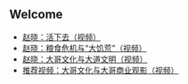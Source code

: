 ## Welcome

* [赵晓：活下去（视频）](https://www.asuswebstorage.com/navigate/a/#/s/C7A28776F2504E368D3CC22793E004B6Y)
* [赵晓：粮食危机与“大饥荒”（视频）](https://www.asuswebstorage.com/navigate/a/#/s/8C2535D7026942CDA4DA5EC902DB5CDAY)
* [赵晓：大哥文化与大道文明（视频）](https://www.asuswebstorage.com/navigate/a/#/s/067524C913EF45F48D76F8D3FCBE4064Y)
* [推荐视频：大哥文化与大哥商业观影（视频）](https://www.asuswebstorage.com/navigate/a/#/s/88808FBC7BE049C3A27ACAA8DFD88F8FY)

